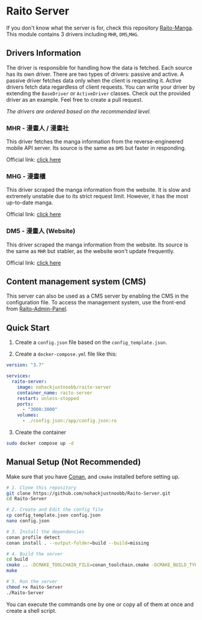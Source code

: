 # Raito Server

If you don't know what the server is for, check this repository [Raito-Manga](https://github.com/nohackjustnoobb/Raito-Manga). This module contains 3 drivers including `MHR`, `DM5`,`MHG`.

## Drivers Information

The driver is responsible for handling how the data is fetched. Each source has its own driver. There are two types of drivers: passive and active. A passive driver fetches data only when the client is requesting it. Active drivers fetch data regardless of client requests. You can write your driver by extending the `BaseDriver` or `ActiveDriver` classes. Check out the provided driver as an example. Feel free to create a pull request.

_The drivers are ordered based on the recommended level._

### MHR - 漫畫人 / 漫畫社

This driver fetches the manga information from the reverse-engineered mobile API server. Its source is the same as `DM5` but faster in responding.

Official link: [click here](https://www.manhuaren.com)

### MHG - 漫畫櫃

This driver scraped the manga information from the website. It is slow and extremely unstable due to its strict request limit. However, it has the most up-to-date manga.

Official link: [click here](https://tw.manhuagui.com)

### DM5 - 漫畫人 (Website)

This driver scraped the manga information from the website. Its source is the same as `MHR` but stabler, as the website won't update frequently.

Official link: [click here](https://www.dm5.com)

## Content management system (CMS)

This server can also be used as a CMS server by enabling the CMS in the configuration file. To access the management system, use the front-end from [Raito-Admin-Panel](https://github.com/nohackjustnoobb/Raito-Admin-Panel).

## Quick Start

1. Create a `config.json` file based on the `config_template.json`.

2. Create a `docker-compose.yml` file like this:

```yml
version: "3.7"

services:
  raito-server:
    image: nohackjustnoobb/raito-server
    container_name: raito-server
    restart: unless-stopped
    ports:
      - "3000:3000"
    volumes:
      - ./config.json:/app/config.json:ro
```

3. Create the container

```bash
sudo docker compose up -d
```

## Manual Setup (Not Recommended)

Make sure that you have [Conan](https://conan.io), and `cmake` installed before setting up.

```bash
# 1. Clone this repository
git clone https://github.com/nohackjustnoobb/Raito-Server.git
cd Raito-Server

# 2. Create and Edit the config file
cp config_template.json config.json
nano config.json

# 3. Install the dependencies
conan profile detect
conan install . --output-folder=build --build=missing

# 4. Build the server
cd build
cmake .. -DCMAKE_TOOLCHAIN_FILE=conan_toolchain.cmake -DCMAKE_BUILD_TYPE=Release
make

# 5. Run the server
chmod +x Raito-Server
./Raito-Server
```

You can execute the commands one by one or copy all of them at once and create a shell script.
